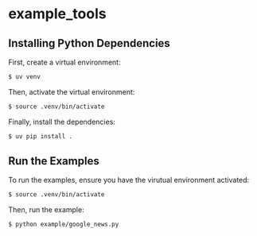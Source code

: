 # example_tools

## Installing Python Dependencies

First, create a virtual environment:

```bash
$ uv venv
```

Then, activate the virtual environment:

```bash
$ source .venv/bin/activate
```

Finally, install the dependencies:

```bash
$ uv pip install .
```

## Run the Examples

To run the examples, ensure you have the virutual environment activated:

```bash
$ source .venv/bin/activate
```

Then, run the example:
```bash
$ python example/google_news.py
```
